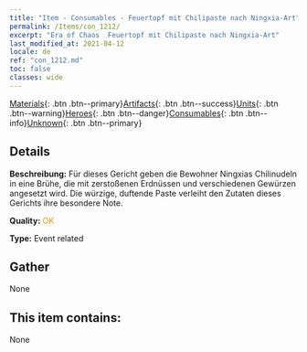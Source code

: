 ```yaml
---
title: "Item - Consumables - Feuertopf mit Chilipaste nach Ningxia-Art"
permalink: /Items/con_1212/
excerpt: "Era of Chaos  Feuertopf mit Chilipaste nach Ningxia-Art"
last_modified_at: 2021-04-12
locale: de
ref: "con_1212.md"
toc: false
classes: wide
---
```

 [Materials](/de/Items/){: .btn .btn--primary}[Artifacts](/de/Items/Artifacts/){: .btn .btn--success}[Units](/de/Items/Units/){: .btn .btn--warning}[Heroes](/de/Items/Heroes/){: .btn .btn--danger}[Consumables](/de/Items/Consumables/){: .btn .btn--info}[Unknown](/de/Items/Unknown/){: .btn .btn--primary}

## Details
 **Beschreibung:** Für dieses Gericht geben die Bewohner Ningxias Chilinudeln in eine Brühe, die mit zerstoßenen Erdnüssen und verschiedenen Gewürzen angesetzt wird. Die würzige, duftende Paste verleiht den Zutaten dieses Gerichts ihre besondere Note.

 **Quality:** <span style="color: #FF8C00">OK</span>

 **Type:** Event related

## Gather

  None

## This item contains:

  None

